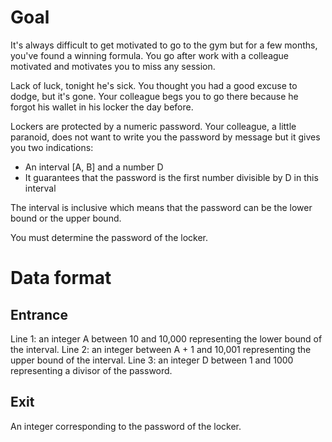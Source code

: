 # Goal

It's always difficult to get motivated to go to the gym but for a few months, you've found a winning formula. You go after work with a colleague motivated and motivates you to miss any session.

Lack of luck, tonight he's sick. You thought you had a good excuse to dodge, but it's gone. Your colleague begs you to go there because he forgot his wallet in his locker the day before.

Lockers are protected by a numeric password. Your colleague, a little paranoid, does not want to write you the password by message but it gives you two indications:
- An interval [A, B] and a number D
- It guarantees that the password is the first number divisible by D in this interval

The interval is inclusive which means that the password can be the lower bound or the upper bound.

You must determine the password of the locker.

# Data format

## Entrance

Line 1: an integer A between 10 and 10,000 representing the lower bound of the interval.
Line 2: an integer between A + 1 and 10,001 representing the upper bound of the interval.
Line 3: an integer D between 1 and 1000 representing a divisor of the password.

## Exit

An integer corresponding to the password of the locker.